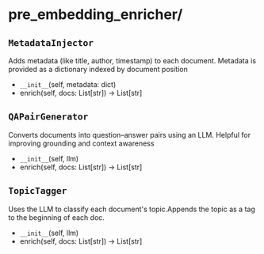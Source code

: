 # pre_embedding_enricher/

## `MetadataInjector` 

Adds metadata (like title, author, timestamp) to each document. Metadata is provided as a dictionary indexed by document position

* `__init__`(self, metadata: dict)
* enrich(self, docs: List[str]) -> List[str]

## `QAPairGenerator` 

Converts documents into question–answer pairs using an LLM. Helpful for improving grounding and context awareness

* `__init__`(self, llm)
* enrich(self, docs: List[str]) -> List[str]

## `TopicTagger` 

Uses the LLM to classify each document's topic.Appends the topic as a tag to the beginning of each doc.

* `__init__`(self, llm)
* enrich(self, docs: List[str]) -> List[str]
